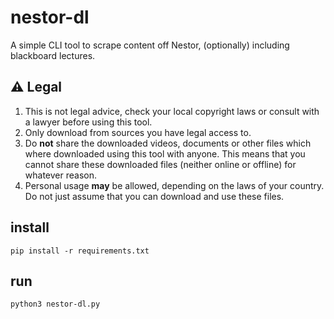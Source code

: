 # nestor-dl

A simple CLI tool to scrape content off Nestor, (optionally) including blackboard lectures.

## ⚠️ Legal

1. This is not legal advice, check your local copyright laws or consult with a lawyer before using this tool.
2. Only download from sources you have legal access to.
3. Do **not** share the downloaded videos, documents or other files which where downloaded using this tool with anyone. This means that you cannot share these downloaded files (neither online or offline) for whatever reason.
4. Personal usage **may** be allowed, depending on the laws of your country. Do not just assume that you can download and use these files.

## install

```shell
pip install -r requirements.txt
```

## run

```shell
python3 nestor-dl.py
```
